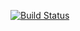 [![Build Status](https://travis-ci.com/skrishnan99/Project110.svg?branch=master)](https://travis-ci.com/skrishnan99/Project110)
